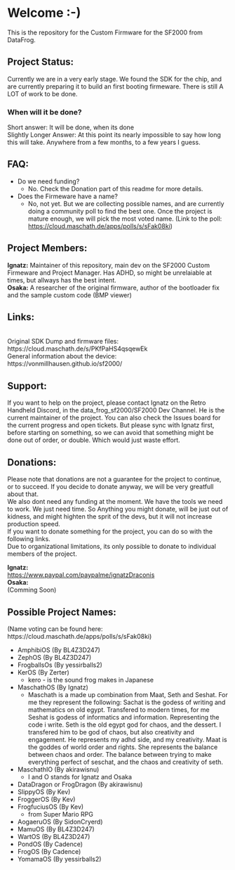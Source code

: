 <h1>Welcome :-)</h1> 

This is the repository for the Custom Firmware for the SF2000 from DataFrog. 

<h2>Project Status:</h2>
Currently we are in a very early stage. We found the SDK for the chip, and are currently preparing it to build an first booting firmeware. There is still A LOT of work to be done.<br> 
<h3>When will it be done?</h3>
Short answer: It will be done, when its done<br>
Slightly Longer Answer: At this point its nearly impossible to say how long this will take. Anywhere from a few months, to a few years I guess. 

<h2>FAQ:</h2>

- Do we need funding?
    - No. Check the Donation part of this readme for more details. 
- Does the Firmeware have a name? 
    - No, not yet. But we are collecting possible names, and are currently doing a community poll to find the best one. Once the project is mature enough, we will pick the most voted name. (Link to the poll: https://cloud.maschath.de/apps/polls/s/sFak08ki)

<h2>Project Members:</h2>

<b>Ignatz:</b> Maintainer of this repository, main dev on the SF2000 Custom Firmeware and Project Manager. Has ADHD, so might be unrelaiable at times, but allways has the best intent.
<br><b>Osaka:</b> A researcher of the original firmware, author of the bootloader fix and the sample custom code (BMP viewer) 

<h2>Links:</h2><br>
Original SDK Dump and firmware files:<br>
https://cloud.maschath.de/s/PKfPaHS4qsqewEk <br>
General information about the device:<br>
https://vonmillhausen.github.io/sf2000/ <br>

<h2>Support:</h2>

If you want to help on the project, please contact Ignatz on the Retro Handheld Discord, in the data_frog_sf2000/SF2000 Dev Channel. He is the current maintainer of the project. You can also check the Issues board for the current progress and open tickets. But please sync with Ignatz first, before starting on something, so we can avoid that something might be done out of order, or double. Which would just waste effort.

<h2>Donations:</h2>

Please note that donations are not a guarantee for the project to continue, or to succeed. If you decide to donate anyway, we will be very greatfull about that.<br>
We also dont need any funding at the moment. We have the tools we need to work. We just need time. So Anything you might donate, will be just out of kidness, and might highten the sprit of the devs, but it will not increase production speed.
<br>If you want to donate something for the project, you can do so with the following links.
<br>Due to organizational limitations, its only possible to donate to individual members of the project.

<b>Ignatz:</b> <br>
https://www.paypal.com/paypalme/ignatzDraconis
<br><b>Osaka:</b> <br>
(Comming Soon)

<h2>Possible Project Names:</h2>
(Name voting can be found here: https://cloud.maschath.de/apps/polls/s/sFak08ki)

- AmphibiOS (By BL4Z3D247)
- ZephOS (By BL4Z3D247)
- FrogballsOs (By yessirballs2)
- KerOS (By Zerter) 
    - kero - is the sound frog makes in Japanese
- MaschathOS (By Ignatz)
    - Maschath is a made up combination from Maat, Seth and Seshat. For me they represent the following: Sachat is the godess of writing and mathematics on old egypt. Transfered to modern times, for me Seshat is godess of informatics and information. Representing the code i write. Seth is the old egypt god for chaos, and the dessert. I transfered him to be god of chaos, but also creativity and engagement. He represents my adhd side, and my creativity. Maat is the goddes of world order and rights. She represents the balance between chaos and order. The balance between trying to make everything perfect of seschat, and the chaos and creativity of seth.
- MaschathIO (By akirawisnu)
    -  I and O stands for Ignatz and Osaka
- DataDragon or FrogDragon (By akirawisnu)
- SlippyOS (By Kev)
- FroggerOS (By Kev)
- FrogfuciusOS (By Kev)
    - from Super Mario RPG
- AogaeruOS (By SidonCryerd)
- MamuOS (By BL4Z3D247)
- WartOS (By BL4Z3D247)
- PondOS (By Cadence)
- FrogOS (By Cadence)
- YomamaOS (By yessirballs2)
